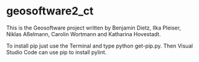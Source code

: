 # geosoftware2_ct

This is the Geosoftware project written by Benjamin Dietz, Ilka Pleiser, Niklas Aßelmann, Carolin Wortmann and Katharina Hovestadt.

To install pip just use the Terminal and type python get-pip.py. Then Visual Studio Code can use pip to install pylint.


